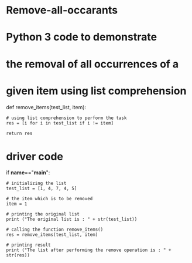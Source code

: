 # Remove-all-occarants

# Python 3 code to demonstrate
# the removal of all occurrences of a
# given item using list comprehension

def remove_items(test_list, item):
	
	# using list comprehension to perform the task
	res = [i for i in test_list if i != item]

	return res

# driver code
if __name__=="__main__":
	
	# initializing the list
	test_list = [1, 4, 7, 4, 5]

	# the item which is to be removed
	item = 1

	# printing the original list
	print ("The original list is : " + str(test_list))

	# calling the function remove_items()
	res = remove_items(test_list, item)

	# printing result
	print ("The list after performing the remove operation is : " + str(res))
